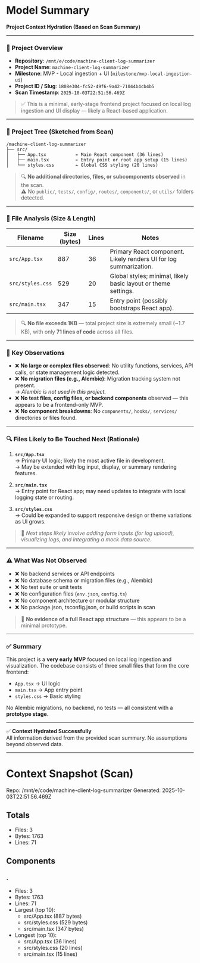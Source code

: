 # Model Summary

**Project Context Hydration (Based on Scan Summary)**

---

### 📁 Project Overview  
- **Repository**: `/mnt/e/code/machine-client-log-summarizer`  
- **Project Name**: `machine-client-log-summarizer`  
- **Milestone**: MVP - Local ingestion + UI (`milestone/mvp-local-ingestion-ui`)  
- **Project ID / Slug**: `1808e304-fc52-49f6-9a42-71044b4cb4b5`  
- **Scan Timestamp**: `2025-10-03T22:51:56.469Z`  

> ✅ This is a minimal, early-stage frontend project focused on local log ingestion and UI display — likely a React-based application.

---

### 📂 Project Tree (Sketched from Scan)

```
/machine-client-log-summarizer
├── src/
│   ├── App.tsx           ← Main React component (36 lines)
│   ├── main.tsx          ← Entry point or root app setup (15 lines)
│   └── styles.css        ← Global CSS styling (20 lines)
```

> 🔍 **No additional directories, files, or subcomponents observed** in the scan.  
> ⚠️ No `public/`, `tests/`, `config/`, `routes/`, `components/`, or `utils/` folders detected.

---

### 📏 File Analysis (Size & Length)

| Filename         | Size (bytes) | Lines | Notes |
|------------------|--------------|-------|-------|
| `src/App.tsx`    | 887          | 36    | Primary React component. Likely renders UI for log summarization. |
| `src/styles.css` | 529          | 20    | Global styles; minimal, likely basic layout or theme settings. |
| `src/main.tsx`   | 347          | 15    | Entry point (possibly bootstraps React app). |

> 🔍 **No file exceeds 1KB** — total project size is extremely small (~1.7 KB), with only **71 lines of code** across all files.

---

### 🚩 Key Observations

- ❌ **No large or complex files observed**: No utility functions, services, API calls, or state management logic detected.
- ❌ **No migration files (e.g., Alembic)**: Migration tracking system not present.  
  → *Alembic is not used in this project.*
- ❌ **No test files, config files, or backend components** observed — this appears to be a frontend-only MVP.
- ❌ **No component breakdowns**: No `components/`, `hooks/`, `services/` directories or files found.

---

### 🔍 Files Likely to Be Touched Next (Rationale)

1. **`src/App.tsx`**  
   → Primary UI logic; likely the most active file in development.  
   → May be extended with log input, display, or summary rendering features.

2. **`src/main.tsx`**  
   → Entry point for React app; may need updates to integrate with local logging state or routing.

3. **`src/styles.css`**  
   → Could be expanded to support responsive design or theme variations as UI grows.

> 📌 *Next steps likely involve adding form inputs (for log upload), visualizing logs, and integrating a mock data source.*

---

### ⚠️ What Was Not Observed

- ❌ No backend services or API endpoints  
- ❌ No database schema or migration files (e.g., Alembic)  
- ❌ No test suite or unit tests  
- ❌ No configuration files (`env.json`, `config.ts`)  
- ❌ No component architecture or modular structure  
- ❌ No package.json, tsconfig.json, or build scripts in scan  

> 🚫 **No evidence of a full React app structure** — this appears to be a minimal prototype.

---

### ✅ Summary

This project is a **very early MVP** focused on local log ingestion and visualization. The codebase consists of three small files that form the core frontend:

- `App.tsx` → UI logic  
- `main.tsx` → App entry point  
- `styles.css` → Basic styling  

No Alembic migrations, no backend, no tests — all consistent with a **prototype stage**.

---

✅ **Context Hydrated Successfully**  
All information derived from the provided scan summary. No assumptions beyond observed data.

---

# Context Snapshot (Scan)

Repo: /mnt/e/code/machine-client-log-summarizer
Generated: 2025-10-03T22:51:56.469Z

## Totals
- Files: 3
- Bytes: 1763
- Lines: 71

## Components
### .
- Files: 3
- Bytes: 1763
- Lines: 71
- Largest (top 10):
  - src/App.tsx (887 bytes)
  - src/styles.css (529 bytes)
  - src/main.tsx (347 bytes)
- Longest (top 10):
  - src/App.tsx (36 lines)
  - src/styles.css (20 lines)
  - src/main.tsx (15 lines)
